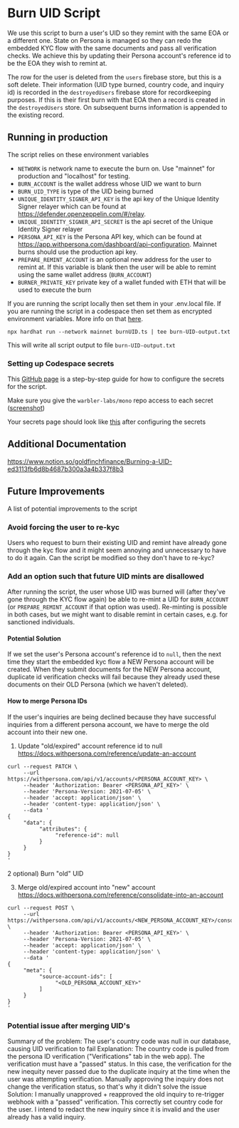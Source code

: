 # Burn UID Script

We use this script to burn a user's UID so they remint with the same EOA or a different one.
State on Persona is managed so they can redo the embedded KYC flow with the same documents
and pass all verification checks. We achieve this by updating their Persona account's reference
id to be the EOA they wish to remint at.

The row for the user is deleted from the `users` firebase store, but this is a soft delete. Their
information (UID type burned, country code, and inquiry id) is recorded in the `destroyedUsers`
firebase store for recordkeeping purposes. If this is their first burn with that EOA then a record
is created in the `destroyedUsers` store. On subsequent burns information is appended to the existing
record.

## Running in production

The script relies on these environment variables

- `NETWORK` is network name to execute the burn on. Use "mainnet" for production and "localhost" for testing.
- `BURN_ACCOUNT` is the wallet address whose UID we want to burn
- `BURN_UID_TYPE` is type of the UID being burned
- `UNIQUE_IDENTITY_SIGNER_API_KEY` is the api key of the Unique Identity Signer relayer which can be found at https://defender.openzeppelin.com/#/relay.
- `UNIQUE_IDENTITY_SIGNER_API_SECRET` is the api secret of the Unique Identity Signer relayer
- `PERSONA_API_KEY` is the Persona API key, which can be found at https://app.withpersona.com/dashboard/api-configuration. Mainnet burns should use the production api key.
- `PREPARE_REMINT_ACCOUNT` is an optional new address for the user to remint at. If this variable is blank then the user will be able to remint using the same wallet address (`BURN_ACCOUNT`)
- `BURNER_PRIVATE_KEY` private key of a wallet funded with ETH that will be used to execute the burn

If you are running the script locally then set them in your .env.local file. If you are running the script in a codespace
then set them as encrypted environment variables. More info on that [here](https://docs.github.com/en/codespaces/managing-your-codespaces/managing-encrypted-secrets-for-your-codespaces#using-secrets).

```
npx hardhat run --network mainnet burnUID.ts | tee burn-UID-output.txt
```

This will write all script output to file `burn-UID-output.txt`

### Setting up Codespace secrets
This [GitHub page](https://docs.github.com/en/codespaces/managing-your-codespaces/managing-encrypted-secrets-for-your-codespaces#using-secrets) is a step-by-step guide for how to
configure the secrets for the script.

Make sure you give the `warbler-labs/mono` repo access to each secret ([screenshot](https://drive.google.com/file/d/1h9-I7_JlOPwuypvNwONVvYTORLXX3VGI/view?usp=sharing))

Your secrets page should look like [this](https://drive.google.com/file/d/1z-nNOM8gyMv9uVvOGavUGHgAiopUbQY4/view?usp=sharing) after configuring the secrets

## Additional Documentation

https://www.notion.so/goldfinchfinance/Burning-a-UID-ed3113fb6d8b4687b300a3a4b337f8b3

## Future Improvements

A list of potential improvements to the script

### Avoid forcing the user to re-kyc

Users who request to burn their existing UID and remint have already gone through the kyc flow and it might seem annoying and unnecessary
to have to do it again. Can the script be modified so they don't have to re-kyc?

### Add an option such that future UID mints are disallowed

After running the script, the user whose UID was burned will (after they've gone through the KYC flow again) be able to re-mint a UID for `BURN_ACCOUNT` (or `PREPARE_REMINT_ACCOUNT` if that option was used). Re-minting is possible in both cases, but we might want to disable remint in certain cases, e.g. for sanctioned individuals.

#### Potential Solution

If we set the user's Persona account's reference id to `null`, then the next time they start the embedded kyc flow a NEW Persona account will be created.
When they submit documents for the NEW Persona account, duplicate id verification checks will fail because they already used these documents on their OLD
Persona (which we haven't deleted).


#### How to merge Persona IDs
If the user's inquiries are being declined because they have successful inquiries from a different persona account, we have to merge the old account into their new one.

1) Update "old/expired" account reference id to null
https://docs.withpersona.com/reference/update-an-account
```
curl --request PATCH \
     --url https://withpersona.com/api/v1/accounts/<PERSONA_ACCOUNT_KEY> \
     --header 'Authorization: Bearer <PERSONA_API_KEY>' \
     --header 'Persona-Version: 2021-07-05' \
     --header 'accept: application/json' \
     --header 'content-type: application/json' \
     --data '
{
     "data": {
          "attributes": {
               "reference-id": null
          }
     }
}
'
```

2 optional) Burn "old" UID

3) Merge old/expired account into "new" account
https://docs.withpersona.com/reference/consolidate-into-an-account

```
curl --request POST \
     --url https://withpersona.com/api/v1/accounts/<NEW_PERSONA_ACCOUNT_KEY>/consolidate \
     --header 'Authorization: Bearer <PERSONA_API_KEY>' \
     --header 'Persona-Version: 2021-07-05' \
     --header 'accept: application/json' \
     --header 'content-type: application/json' \
     --data '
{
     "meta": {
          "source-account-ids": [
               "<OLD_PERSONA_ACCOUNT_KEY>"
          ]
     }
}
'
```

### Potential issue after merging UID's
Summary of the problem: The user's country code was null in our database, causing UID verification to fail
Explanation:
The country code is pulled from the persona ID verification ("Verifications" tab in the web app). The verification must have a "passed" status. In this case, the verification for the new inequity never passed due to the duplicate inquiry at the time when the user was attempting verification.
Manually approving the inquiry does not change the verification status, so that's why it didn't solve the issue
Solution:
I manually unapproved + reapproved the old inquiry to re-trigger webhook with a "passed" verification. This correctly set country code for the user.
I intend to redact the new inquiry since it is invalid and the user already has a valid inquiry.
